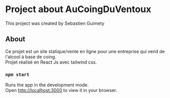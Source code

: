 # Project about AuCoingDuVentoux

This project was created by Sebastien Guimety

## About

Ce projet est un site statique/vente en ligne pour une entreprise qui vend de l'alcool à base de coing.  
Projet réalisé en React Js avec tailwind css.

### `npm start`

Runs the app in the development mode.\
Open [http://localhost:3000](http://localhost:3000) to view it in your browser.





